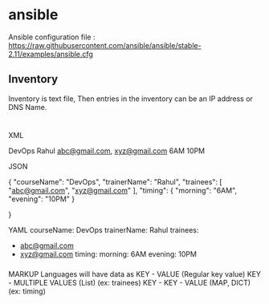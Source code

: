 # ansible

Ansible configuration file :  https://raw.githubusercontent.com/ansible/ansible/stable-2.11/examples/ansible.cfg

## Inventory 
Inventory is text file, Then entries in the inventory can be an IP address or DNS Name. 


# 
XML 

<courseName>DevOps</courseName>
<trainerName>Rahul</trainerName>
<trainees>
    abc@gmail.com,
    xyz@gmail.com
</trainees>
<timing>
    <morning>6AM</morning>
    <evening>10PM</evening>
</timings>

JSON 

{
 "courseName": "DevOps",
 "trainerName": "Rahul",
 "trainees": [
    "abc@gmail.com",
    "xyz@gmail.com"
  ],
 "timing": {
    "morning": "6AM",
    "evening": "10PM"
 }

}

YAML
courseName: DevOps
trainerName: Rahul
trainees:
  - abc@gmail.com
  - xyz@gmail.com 
timing:
  morning: 6AM 
  evening: 10PM 


### 
MARKUP Languages will have data as 
KEY - VALUE (Regular key value)
KEY - MULTIPLE VALUES (List) (ex: trainees)
KEY - KEY - VALUE (MAP, DICT) (ex: timing)
